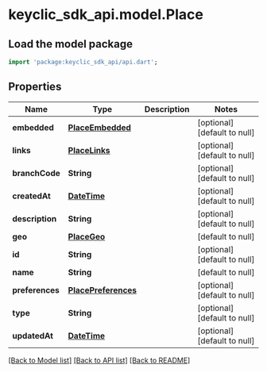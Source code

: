 # keyclic_sdk_api.model.Place

## Load the model package
```dart
import 'package:keyclic_sdk_api/api.dart';
```

## Properties
Name | Type | Description | Notes
------------ | ------------- | ------------- | -------------
**embedded** | [**PlaceEmbedded**](PlaceEmbedded.md) |  | [optional] [default to null]
**links** | [**PlaceLinks**](PlaceLinks.md) |  | [optional] [default to null]
**branchCode** | **String** |  | [optional] [default to null]
**createdAt** | [**DateTime**](DateTime.md) |  | [optional] [default to null]
**description** | **String** |  | [optional] [default to null]
**geo** | [**PlaceGeo**](PlaceGeo.md) |  | [default to null]
**id** | **String** |  | [optional] [default to null]
**name** | **String** |  | [default to null]
**preferences** | [**PlacePreferences**](PlacePreferences.md) |  | [optional] [default to null]
**type** | **String** |  | [optional] [default to null]
**updatedAt** | [**DateTime**](DateTime.md) |  | [optional] [default to null]

[[Back to Model list]](../README.md#documentation-for-models) [[Back to API list]](../README.md#documentation-for-api-endpoints) [[Back to README]](../README.md)


